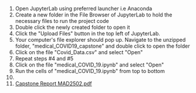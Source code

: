 1) Open JupyterLab using preferred launcher i.e Anaconda
2) Create a new folder in the File Browser of JupyterLab to hold the necessary files to run the project code
3) Double click the newly created folder to open it
4) Click the "Upload Files" button in the top left of JupyterLab.
5) Your computer's file explorer should pop up. Navigate to the unzipped folder, "medical_COVID19_capstone" and double click to open the folder
6) Click on the file "Covid_Data.csv" and select "Open"
7) Repeat steps #4 and #5
8) Click on the file "medical_COVID_19.ipynb" and select "Open"
9) Run the cells of "medical_COVID_19.ipynb" from top to bottom
10)
11) [Capstone Report MAD2502.pdf](https://github.com/user-attachments/files/17368074/Capstone.Report.MAD2502.pdf)

